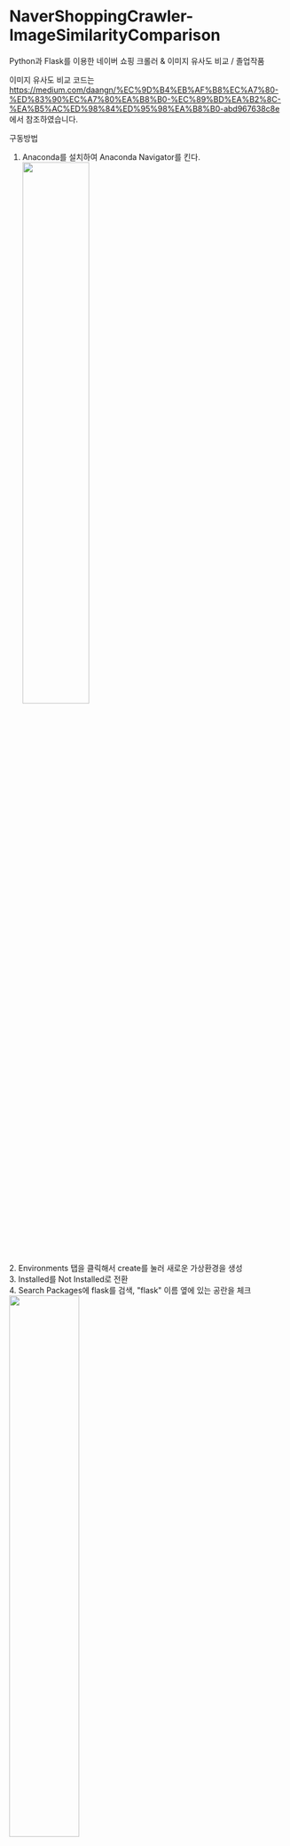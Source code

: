 # NaverShoppingCrawler-ImageSimilarityComparison
Python과 Flask를 이용한 네이버 쇼핑 크롤러 & 이미지 유사도 비교 / 졸업작품

이미지 유사도 비교 코드는 
https://medium.com/daangn/%EC%9D%B4%EB%AF%B8%EC%A7%80-%ED%83%90%EC%A7%80%EA%B8%B0-%EC%89%BD%EA%B2%8C-%EA%B5%AC%ED%98%84%ED%95%98%EA%B8%B0-abd967638c8e
에서 참조하였습니다.

구동방법

1. Anaconda를 설치하여 Anaconda Navigator를 킨다. <br>
<img src="https://user-images.githubusercontent.com/56918200/95821735-7cb49700-0d65-11eb-81ac-53e11c2b194a.png" width="50%"></img>
<br>
2. Environments 탭을 클릭해서 create를 눌러 새로운 가상환경을 생성<br>
3. Installed를 Not Installed로 전환<br>
4. Search Packages에 flask를 검색, "flask" 이름 옆에 있는 공란을 체크<br>
<img src="https://user-images.githubusercontent.com/56918200/95822225-72df6380-0d66-11eb-8401-7cd8157d8dc4.png" width="50%"></img>
<br>

5. 다시 Search Packages에 Tensorflow를 검색하여 Tensorflow와 Tensorflow hub를 체크한다. <br>
6. 최하단에 Apply를 눌러서 패키지들을 설치 <br>
<img src="https://user-images.githubusercontent.com/56918200/95822615-395b2800-0d67-11eb-86cf-0bd533c20c52.png" width="50%"></img>
<br>

7. 다시 Home 탭으로 돌아가 Applications on 옆에 있는 가상환경을 새로 만든 가상환경으로 전환<br>
8. vscode를 설치하여서 launch 시킨 후 터미널을 열거나 cmd prompt를 설치하여 launch한다.<br>
<img src="https://user-images.githubusercontent.com/56918200/95822716-690a3000-0d67-11eb-93cd-f47f94eff042.png" width="50%"></img>
<br>

9. app.py가 있는 프로젝트 폴더의 경로에서 "flask run"을 입력하여 구동<br>
<img src="https://user-images.githubusercontent.com/56918200/95822925-bdadab00-0d67-11eb-9989-5311b09cc44e.png" width="80%"></img>
<br>

※ 네이버 API를 가져올 때 Client Id와 Client Secret이 필요합니다. 
  네이버 개발자 포럼( https://developers.naver.com/main/ )에 문의. 
  
